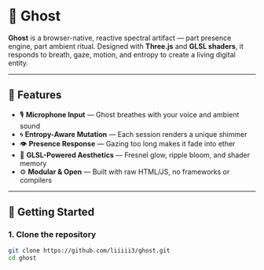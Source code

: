# 👻 Ghost

**Ghost** is a browser-native, reactive spectral artifact — part presence engine, part ambient ritual. Designed with **Three.js** and **GLSL shaders**, it responds to breath, gaze, motion, and entropy to create a living digital entity.

---

## 🌌 Features

- 🎙️ **Microphone Input** — Ghost breathes with your voice and ambient sound
- 🌀 **Entropy-Aware Mutation** — Each session renders a unique shimmer
- 👁 **Presence Response** — Gazing too long makes it fade into ether
- 🧬 **GLSL-Powered Aesthetics** — Fresnel glow, ripple bloom, and shader memory
- ⚙ **Modular & Open** — Built with raw HTML/JS, no frameworks or compilers

---

## 🚀 Getting Started

### 1. Clone the repository

```bash
git clone https://github.com/liiiii3/ghost.git
cd ghost

